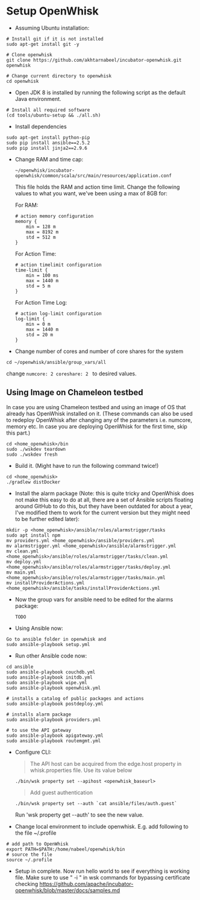 # Setup OpenWhisk
- Assuming Ubuntu installation:

```
# Install git if it is not installed
sudo apt-get install git -y

# Clone openwhisk
git clone https://github.com/akhtarnabeel/incubator-openwhisk.git openwhisk

# Change current directory to openwhisk
cd openwhisk
```

  - Open JDK 8 is installed by running the following script as the default Java environment.

```
# Install all required software
(cd tools/ubuntu-setup && ./all.sh)
```

  - Install dependencies

```
sudo apt-get install python-pip
sudo pip install ansible==2.5.2
sudo pip install jinja2==2.9.6
````

  - Change RAM and time cap:
    
    ```
    ~/openwhisk/incubator-openwhisk/common/scala/src/main/resources/application.conf
    ```

    This file holds the RAM and action time limit. Change the following values to what you want, we've been using a max of 8GB for:
    
    For RAM:
    ```
    # action memory configuration
    memory {
        min = 128 m
        max = 8192 m
        std = 512 m
    }
    ```
    
    For Action Time:
    ```
    # action timelimit configuration
    time-limit {
        min = 100 ms
        max = 1440 m
        std = 5 m
    }
    ```
    
    For Action Time Log:
    ```
    # action log-limit configuration
    log-limit {
        min = 0 m
        max = 1440 m
        std = 20 m
    }
    ```
  
  - Change number of cores and number of core shares for the system
  
  ```
  cd ~/openwhisk/ansible/group_vars/all
  ```
  change ```numcore: 2
  coreshare: 2 ``` to desired values. 
  
## Using Image on Chameleon testbed
In case you are using Chameleon testbed and using an image of OS that already has OpenWhisk installed on it. (These commands can also be used to redeploy OpenWhisk after changing any of the parameters i.e. numcore, memory etc. In case you are deploying OpenWhisk for the first time, skip this part.)
  
  
  ```
  cd <home_openwhisk>/bin
  sudo ./wskdev teardown
  sudo ./wskdev fresh
  ```
  
  
  - Build it. (Might have to run the following command twice!)

  ```
  cd <home_openwhisk>
  ./gradlew distDocker
  ```
  - Install the alarm package (Note: this is quite tricky and OpenWhisk does not make this easy to do at all, there are a set of Ansible scripts floating around GitHub to do this, but they have been outdated for about a year, I've modified them to work for the current version but they might need to be further edited later): 
  
  ```
  mkdir -p <home_openwhisk>/ansible/roles/alarmstrigger/tasks
  sudo apt install npm
  mv providers.yml <home_openwhisk>/ansible/providers.yml
  mv alarmstrigger.yml <home_openwhisk>/ansible/alarmstrigger.yml
  mv clean.yml <home_openwhisk>/ansible/roles/alarmstrigger/tasks/clean.yml
  mv deploy.yml <home_openwhisk>/ansible/roles/alarmstrigger/tasks/deploy.yml
  mv main.yml <home_openwhisk>/ansible/roles/alarmstrigger/tasks/main.yml
  mv installProviderActions.yml <home_openwhisk>/ansible/tasks/installProviderActions.yml
  ```
  - Now the group vars for ansible need to be edited for the alarms package:
    
    ```
    TODO
    ```
    
    
  - Using Ansible now:
  
  ```
  Go to ansible folder in openwhisk and 
  sudo ansible-playbook setup.yml
  ```
  
  - Run other Ansible code now:
  
  ```
  cd ansible
  sudo ansible-playbook couchdb.yml
  sudo ansible-playbook initdb.yml
  sudo ansible-playbook wipe.yml
  sudo ansible-playbook openwhisk.yml

  # installs a catalog of public packages and actions
  sudo ansible-playbook postdeploy.yml
  
  # installs alarm package
  sudo ansible-playbook providers.yml

  # to use the API gateway
  sudo ansible-playbook apigateway.yml
  sudo ansible-playbook routemgmt.yml
  ```
  
  - Configure CLI:
    > The API host can be acquired from the edge.host property in whisk.properties file. Use its value below
  
      ```
      ./bin/wsk property set --apihost <openwhisk_baseurl>
      ```
    > Add guest authentication
    
     ```
     ./bin/wsk property set --auth `cat ansible/files/auth.guest`
     ```
     Run 'wsk property get --auth' to see the new value.
  
  - Change local environment to include openwhisk. E.g. add following to the file ~/.profile
  
  ```
  # add path to OpenWhisk
  export PATH=$PATH:/home/nabeel/openwhisk/bin
  # source the file
  source ~/.profile 
  ```
  
- Setup in complete. Now run hello world to see if everything is working file. Make sure to use " -i " in wsk commands for bypassing certificate checking
https://github.com/apache/incubator-openwhisk/blob/master/docs/samples.md

